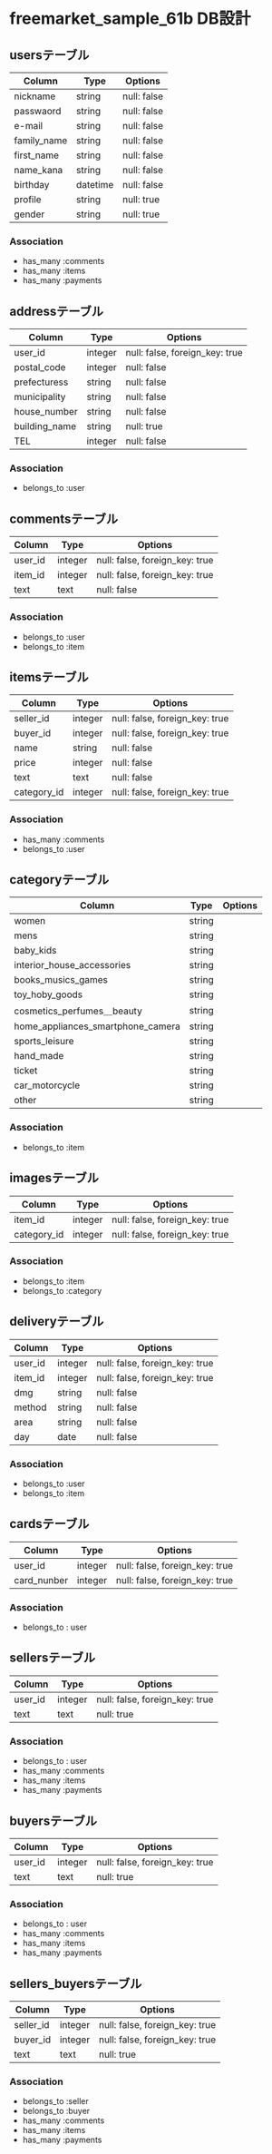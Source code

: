 # freemarket_sample_61b DB設計
## usersテーブル
|Column|Type|Options|
|------|----|-------|
|nickname|string|null: false|
|passwaord|string|null: false|
|e-mail|string|null: false|
|family_name|string|null: false|
|first_name|string|null: false|
|name_kana|string|null: false|
|birthday|datetime|null: false|
|profile|string|null: true|
|gender|string|null: true|
### Association
- has_many :comments
- has_many :items
- has_many :payments

## addressテーブル
|Column|Type|Options|
|------|----|-------|
|user_id|integer|null: false, foreign_key: true|
|postal_code|integer|null: false|
|prefecturess|string|null: false|
|municipality|string|null: false|
|house_number|string|null: false|
|building_name|string|null: true|
|TEL|integer|null: false|
### Association
- belongs_to :user

## commentsテーブル
|Column|Type|Options|
|------|----|-------|
|user_id|integer|null: false, foreign_key: true|
|item_id|integer|null: false, foreign_key: true|
|text|text|null: false|
### Association
- belongs_to :user
- belongs_to :item

## itemsテーブル
|Column|Type|Options|
|------|----|-------|
|seller_id|integer|null: false, foreign_key: true|
|buyer_id|integer|null: false, foreign_key: true|
|name|string|null: false|
|price|integer|null: false|
|text|text|null: false|
|category_id|integer|null: false, foreign_key: true|
### Association
- has_many :comments
- belongs_to :user

## categoryテーブル
|Column|Type|Options|
|------|----|-------|
|women|string|
|mens|string|
|baby_kids|string|
|interior_house_accessories|string|
|books_musics_games|string|
|toy_hoby_goods|string|
|cosmetics_perfumes＿beauty|string|
|home_appliances_smartphone_camera|string|
|sports_leisure|string|
|hand_made|string|
|ticket|string|
|car_motorcycle|string|
|other|string|
### Association
- belongs_to :item

## imagesテーブル
|Column|Type|Options|
|------|----|-------|
|item_id|integer|null: false, foreign_key: true|
|category_id|integer|null: false, foreign_key: true|
### Association
- belongs_to :item
- belongs_to :category

## deliveryテーブル
|Column|Type|Options|
|------|----|-------|
|user_id|integer|null: false, foreign_key: true|
|item_id|integer|null: false, foreign_key: true|
|dmg|string|null: false|
|method|string|null: false|
|area|string|null: false|
|day|date|null: false|
### Association
- belongs_to :user
- belongs_to :item

## cardsテーブル
|Column|Type|Options|
|------|----|-------|
|user_id|integer|null: false, foreign_key: true|
|card_nunber|integer|null: false, foreign_key: true|
### Association
- belongs_to : user

## sellersテーブル
|Column|Type|Options|
|------|----|-------|
|user_id|integer|null: false, foreign_key: true|
|text|text|null: true|
### Association
- belongs_to : user
- has_many :comments
- has_many :items
- has_many :payments

## buyersテーブル
|Column|Type|Options|
|------|----|-------|
|user_id|integer|null: false, foreign_key: true|
|text|text|null: true|
### Association
- belongs_to : user
- has_many :comments
- has_many :items
- has_many :payments

## sellers_buyersテーブル
|Column|Type|Options|
|------|----|-------|
|seller_id|integer|null: false, foreign_key: true|
|buyer_id|integer|null: false, foreign_key: true|
|text|text|null: true|
### Association
- belongs_to :seller
- belongs_to :buyer
- has_many :comments
- has_many :items
- has_many :payments